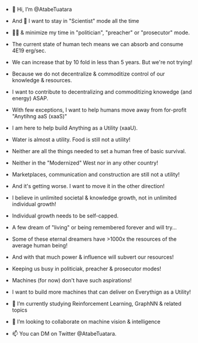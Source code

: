 - 👋 Hi, I’m @AtabeTuatara
- And 👀 I want to stay in "Scientist" mode all the time
- 👎🏼 & minimize my time in "politician", "preacher" or "prosecutor" mode.
- The current state of human tech means we can absorb and consume 4E19 erg/sec.
- We can increase that by 10 fold in less than 5 years. But we're not trying!
- Because we do not decentralize & commoditize control of our knowledge & resources.
- I want to contribute to decentralizing and commoditizing knowedge (and energy) ASAP.
- With few exceptions, I want to help humans move away from for-profit "Anytihng aaS (xaaS)" 

- I am here to help build Anything as a Utility (xaaU).
- Water is almost a utility. Food is still not a utility!
- Neither are all the things needed to set a human free of basic survival.
- Neither in the "Modernized" West nor in any other country! 
- Marketplaces, communication and construction are still not a utility!
- And it's getting worse. I want to move it in the other direction!

- I believe in unlimited societal & knowledge growth, not in unlimited individual growth!
- Individual growth needs to be self-capped.
- A few dream of "living" or being remembered forever and will try... 
- Some of these eternal dreamers have >1000x the resources of the average human being!
- And with that much power & influence will subvert our resources!
- Keeping us busy in politiciak, preacher & prosecutor modes!
- Machines (for now) don't have such aspirations! 
- I want to build more machines that can deliver on Everythign as a Utility!

- 🌱 I’m currently studying Reinforcement Learning, GraphNN & related topics
- 💞️ I’m looking to collaborate on machine vision & intelligence
- 📫 You can DM on Twitter @AtabeTuatara.

<!---
AtabeTuatara/AtabeTuatara is a ✨ special ✨ repository because its `README.md` (this file) appears on your GitHub profile.
You can click the Preview link to take a look at your changes.
--->
